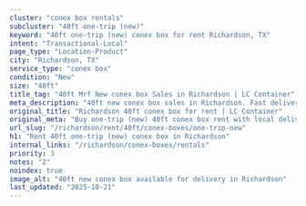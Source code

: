 ```yaml
---
cluster: "conex box rentals"
subcluster: "40ft one-trip (new)"
keyword: "40ft one-trip (new) conex box for rent Richardson, TX"
intent: "Transactional-Local"
page_type: "Location-Product"
city: "Richardson, TX"
service_type: "conex box"
condition: "New"
size: "40ft"
title_tag: "40ft Mrf New conex box Sales in Richardson | LC Container"
meta_description: "40ft new conex box sales in Richardson. Fast delivery, competitive pricing. Serving conex boxes area. Quote ID: EOI. Call (214) 524-4168 for your free quote today."
original_title: "Richardson 40ft conex box for rent | LC Container"
original_meta: "Buy one-trip (new) 40ft conex box rent with local delivery in Richardson, TX. LC Container — local Since 2003. Request a fast quote today."
url_slug: "/richardson/rent/40ft/conex-boxes/one-trip-new"
h1: "Rent 40ft one-trip (new) conex box in Richardson"
internal_links: "/richardson/conex-boxes/rentals"
priority: 3
notes: "2"
noindex: true
image_alt: "40ft new conex box available for delivery in Richardson"
last_updated: "2025-10-21"
---
```


<!-- TODO: Add unique city/inventory copy, images, and internal links here. -->
